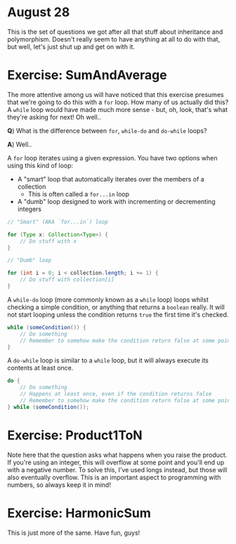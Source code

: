 August 28
=========

This is the set of questions we got after all that stuff about inheritance
and polymorphism. Doesn't really seem to have anything at all to do with that,
but well, let's just shut up and get on with it.

Exercise: SumAndAverage
=======================

The more attentive among us will have noticed that this exercise presumes that
we're going to do this with a `for` loop. How many of us actually did this? A
`while` loop would have made much more sense - but, oh, look, that's what
they're asking for next! Oh well..

**Q**) What is the difference between `for`, `while-do` and `do-while` loops?

**A**) Well..

A `for` loop iterates using a given expression. You have two options when using this kind of loop:

* A "smart" loop that automatically iterates over the members of a collection
    * This is often called a `for...in` loop
* A "dumb" loop designed to work with incrementing or decrementing integers

```java
// "Smart" (AKA `for...in`) loop

for (Type x: Collection<Type>) {
    // Do stuff with x
}

// "Dumb" loop

for (int i = 0; i < collection.length; i += 1) {
    // Do stuff with collection[i]
}
```

A `while-do` loop (more commonly known as a `while` loop) loops whilst checking a simple condition,
or anything that returns a `boolean` really. It will not start looping unless the condition returns
`true` the first time it's checked.

```java
while (someCondition()) {
    // Do something
    // Remember to somehow make the condition return false at some point (or break out of the loop)
}
```

A `do-while` loop is similar to a `while` loop, but it will always execute its contents at least once.

```java
do {
    // Do something
    // Happens at least once, even if the condition returns false
    // Remember to somehow make the condition return false at some point (or break out of the loop)
} while (someCondition());
```

Exercise: Product1ToN
=====================

Note here that the question asks what happens when you raise the product. If you're using an integer,
this will overflow at some point and you'll end up with a negative number. To solve this, I've used
longs instead, but those will also eventually overflow. This is an important aspect to programming
with numbers, so always keep it in mind!

Exercise: HarmonicSum
=====================

This is just more of the same. Have fun, guys!
